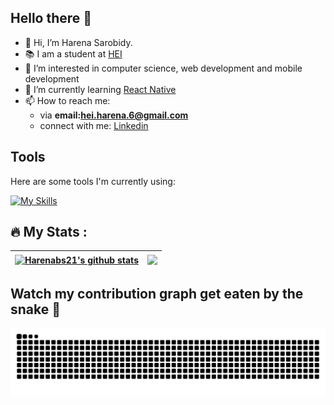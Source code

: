 ## Hello there 👋
- 👋 Hi, I’m Harena Sarobidy.
- 📚 I am a student at [HEI](https://hei.school)
- 👀 I’m interested in computer science, web development and mobile development
- 🌱 I’m currently learning [React Native](https://reactnative.dev/)
- 📫 How to reach me:
   - via **email:hei.harena.6@gmail.com**
   - connect with me: [Linkedin](https://www.linkedin.com/in/harena-ramalanjaona/)

  
## Tools
Here are some tools I'm currently using:

[![My Skills](https://skillicons.dev/icons?i=js,ts,nextjs,react,npm,html,css,tailwind,github,git,java,spring,maven,aws,idea,vscode,postgres,linux,windows,docker&perline=10)](https://skillicons.dev)

## 🔥 My Stats :
| <a href="https://github.com/anuraghazra/github-readme-stats"><img align="center" src="https://github-readme-stats.vercel.app/api?username=Harenabs21&show_icons=true&include_all_commits=true&theme=buefy&hide_border=true" alt="Harenabs21's github stats" /></a> | <a href="https://github.com/anuraghazra/github-readme-stats"><img align="center" src="https://github-readme-stats.vercel.app/api/top-langs/?username=Harenabs21&layout=compact&theme=buefy&hide_border=true" /></a> |
| ------------- | ------------- |

## Watch my contribution graph get eaten by the snake 🐍

<picture>
  <source media="(prefers-color-scheme: dark)" srcset="https://raw.githubusercontent.com/Harenabs21/Harenabs21/output/github-contribution-grid-snake-dark.svg" />
  <source media="(prefers-color-scheme: light)" srcset="https://raw.githubusercontent.com/Harenabs21/Harenabs21/output/github-contribution-grid-snake.svg" />
  <img alt="github-snake" src="https://raw.githubusercontent.com/Harenabs21/Harenabs21/output/github-contribution-grid-snake.svg" />
</picture>
